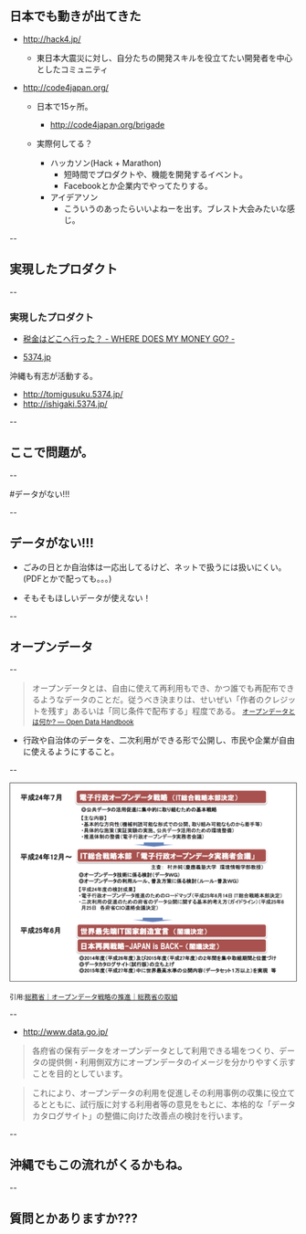 ## 日本でも動きが出てきた

- http://hack4.jp/

	- 東日本大震災に対し、自分たちの開発スキルを役立てたい開発者を中心としたコミュニティ

- http://code4japan.org/
	- 日本で15ヶ所。
		- http://code4japan.org/brigade

	- 実際何してる？

		- ハッカソン(Hack + Marathon)
			- 短時間でプロダクトや、機能を開発するイベント。
			- Facebookとか企業内でやってたりする。
	    - アイデアソン
	    	- こういうのあったらいいよねーを出す。ブレスト大会みたいな感じ。


--

## 実現したプロダクト

--

### 実現したプロダクト

- [税金はどこへ行った？ - WHERE DOES MY MONEY GO? -](http://spending.jp/)

- [5374.jp](http://5374.jp/)


沖縄も有志が活動する。

- http://tomigusuku.5374.jp/
- http://ishigaki.5374.jp/

--

## ここで問題が。

--

#データがない!!!

--

## データがない!!!

- ごみの日とか自治体は一応出してるけど、ネットで扱うには扱いにくい。(PDFとかで配っても。。。)

- そもそもほしいデータが使えない！

--

## オープンデータ

--

> オープンデータとは、自由に使えて再利用もでき、かつ誰でも再配布できるようなデータのことだ。従うべき決まりは、せいぜい「作者のクレジットを残す」あるいは「同じ条件で配布する」程度である。
> <small>[オープンデータとは何か? — Open Data Handbook](http://opendatahandbook.org/ja/what-is-open-data/index.html)</small>

- 行政や自治体のデータを、二次利用ができる形で公開し、市民や企業が自由に使えるようにすること。

--

![](./slides/img/whole_cov_ja.png)

<small>引用:[総務省｜オープンデータ戦略の推進｜総務省の取組](http://www.soumu.go.jp/menu_seisaku/ictseisaku/ictriyou/opendata/opendata03.html#p3-1)</small>


--

- http://www.data.go.jp/

> 各府省の保有データをオープンデータとして利用できる場をつくり、データの提供側・利用側双方にオープンデータのイメージを分かりやすく示すことを目的としています。

> これにより、オープンデータの利用を促進しその利用事例の収集に役立てるとともに、試行版に対する利用者等の意見をもとに、本格的な「データカタログサイト」の整備に向けた改善点の検討を行います。

--

## 沖縄でもこの流れがくるかもね。

--

## 質問とかありますか???
